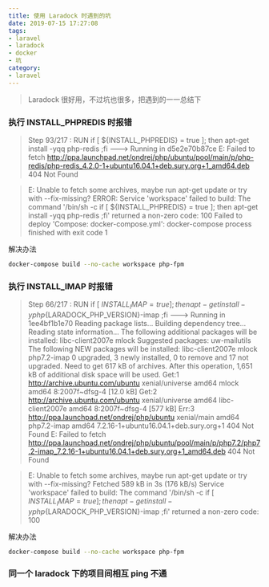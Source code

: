 ```yaml
---
title: 使用 Laradock 时遇到的坑
date: 2019-07-15 17:27:08
tags:
- laravel
- laradock
- docker
- 坑
category:
- laravel
---
```


> Laradock 很好用，不过坑也很多，把遇到的一一总结下
<!-- more -->


### 执行 INSTALL_PHPREDIS 时报错

> Step 93/217 : RUN if [ ${INSTALL_PHPREDIS} = true ]; then apt-get install -yqq php-redis ;fi
  ---> Running in d5e2e70b87ce
  E: Failed to fetch http://ppa.launchpad.net/ondrej/php/ubuntu/pool/main/p/php-redis/php-redis_4.2.0-1+ubuntu16.04.1+deb.sury.org+1_amd64.deb 404 Not Found
  
> E: Unable to fetch some archives, maybe run apt-get update or try with --fix-missing?
  ERROR: Service 'workspace' failed to build: The command '/bin/sh -c if [
  ${INSTALL_PHPREDIS} = true ]; then apt-get install -yqq php-redis ;fi' returned a non-zero code: 100
  Failed to deploy 'Compose: docker-compose.yml': docker-compose process finished with exit code 1

解决办法

```bash
docker-compose build --no-cache workspace php-fpm
```

### 执行 INSTALL_IMAP 时报错

> Step 66/217 : RUN if [ ${INSTALL_IMAP} = true ]; then     apt-get install -y php${LARADOCK_PHP_VERSION}-imap ;fi
   ---> Running in 1ee4bf1b1e70
  Reading package lists...
  Building dependency tree...
  Reading state information...
  The following additional packages will be installed:
    libc-client2007e mlock
  Suggested packages:
    uw-mailutils
  The following NEW packages will be installed:
    libc-client2007e mlock php7.2-imap
  0 upgraded, 3 newly installed, 0 to remove and 17 not upgraded.
  Need to get 617 kB of archives.
  After this operation, 1,651 kB of additional disk space will be used.
  Get:1 http://archive.ubuntu.com/ubuntu xenial/universe amd64 mlock amd64 8:2007f~dfsg-4 [12.0 kB]
  Get:2 http://archive.ubuntu.com/ubuntu xenial/universe amd64 libc-client2007e amd64 8:2007f~dfsg-4 [577 kB]
  Err:3 http://ppa.launchpad.net/ondrej/php/ubuntu xenial/main amd64 php7.2-imap amd64 7.2.16-1+ubuntu16.04.1+deb.sury.org+1
    404  Not Found
  E: Failed to fetch http://ppa.launchpad.net/ondrej/php/ubuntu/pool/main/p/php7.2/php7.2-imap_7.2.16-1+ubuntu16.04.1+deb.sury.org+1_amd64.deb  404  Not Found
  
>  E: Unable to fetch some archives, maybe run apt-get update or try with --fix-missing?
  Fetched 589 kB in 3s (176 kB/s)
  Service 'workspace' failed to build: The command '/bin/sh -c if [ ${INSTALL_IMAP} = true ]; then     apt-get install -y php${LARADOCK_PHP_VERSION}-imap ;fi' returned a non-zero code: 100

解决办法

```bash
docker-compose build --no-cache workspace php-fpm
```

### 同一个 laradock 下的项目间相互 ping 不通

